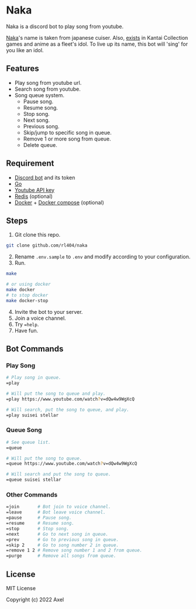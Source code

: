 # Naka

Naka is a discord bot to play song from youtube.

[Naka](https://en.wikipedia.org/wiki/Japanese_cruiser_Naka)'s name is taken from japanese cuiser. Also, [exists](https://kancolle.fandom.com/wiki/Naka) in Kantai Collection games and anime as a fleet's idol. To live up its name, this bot will 'sing' for you like an idol.

## Features

- Play song from youtube url.
- Search song from youtube.
- Song queue system.
  - Pause song.
  - Resume song.
  - Stop song.
  - Next song.
  - Previous song.
  - Skip/jump to specific song in queue.
  - Remove 1 or more song from queue.
  - Delete queue.

## Requirement
- [Discord bot](https://discordpy.readthedocs.io/en/latest/discord.html) and its token
- [Go](https://golang.org/)
- [Youtube API key](https://developers.google.com/youtube/v3/getting-started)
- [Redis](https://redis.io/) (optional)
- [Docker](https://docker.com) + [Docker compose](https://docs.docker.com/compose/) (optional)

## Steps

1. Git clone this repo.
  ```bash
  git clone github.com/rl404/naka
  ```
2. Rename `.env.sample` to `.env` and modify according to your configuration.
3. Run.
  ```bash
  make

  # or using docker
  make docker
  # to stop docker
  make docker-stop
  ```
4. Invite the bot to your server.
5. Join a voice channel.
6. Try `=help`.
7. Have fun.

## Bot Commands

### Play Song

```bash
# Play song in queue.
=play

# Will put the song to queue and play.
=play https://www.youtube.com/watch?v=dQw4w9WgXcQ

# Will search, put the song to queue, and play.
=play suisei stellar
```

### Queue Song

```bash
# See queue list.
=queue

# Will put the song to queue.
=queue https://www.youtube.com/watch?v=dQw4w9WgXcQ

# Will search and put the song to queue.
=queue suisei stellar
```

### Other Commands

```bash
=join       # Bot join to voice channel.
=leave      # Bot leave voice channel.
=pause      # Pause song.
=resume     # Resume song.
=stop       # Stop song.
=next       # Go to next song in queue.
=prev       # Go to previous song in queue.
=skip 2     # Go to song number 2 in queue.
=remove 1 2 # Remove song number 1 and 2 from queue.
=purge      # Remove all songs from queue.
```

## License

MIT License

Copyright (c) 2022 Axel